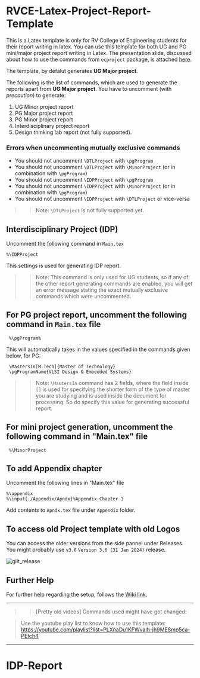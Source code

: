 # RVCE-Latex-Project-Report-Template
This is a Latex template is only for RV College of Engineering students for their report writing in latex. You can use this template for both UG and PG mini/major project report writing in Latex. The presentation slide, discussed about how to use the commands from `ecproject` package, is attached [here](https://github.com/rvce-latex/Project-Report-Template/blob/main/ReportLatexV3.8_CommandUsage.pdf).

The template, by defalut generates **UG Major project**.

The following is the list of commands, which are used to generate the reports apart from **UG Major project**. You have to uncomment (with *precaution*) to generate:
1. UG Minor project report
2. PG Major project report
3. PG Minor project report
4. Interdisciplinary project report
5. Design thinking lab report (not fully supported).

### Errors when uncommenting mutually exclusive commands
* You should not uncomment `\DTLProject` with `\pgProgram`
* You should not uncomment `\DTLProject` with `\MinorProject` (or in combination with `\pgProgram`)
* You should not uncomment `\IDPProject` with `\pgProgram`
* You should not uncomment `\IDPProject` with `\MinorProject` (or in combination with `\pgProgram`)
* You should not uncomment `\IDPProject` with `\DTLProject` or vice-versa

>>Note: `\DTLProject` is not fully supported yet.

## Interdisciplinary Project (IDP)
Uncomment the following command in `Main.tex`
```
%\IDPProject
```
This settings is used for generating IDP report. 

>>Note: This command is only used for UG students, so if any of the other report generating commands are enabled, you will get an error message stating the exact mutually exclusive commands which were uncommented.


## For PG project report, uncomment the following command in `Main.tex` file

```
 %\pgProgram%
```

This will automatically takes in the values specified in the commands given below, for PG: 
```
 \MastersIn[M.Tech]{Master of Technology} 
 \pgProgramName{VLSI Design & Embedded Systems}
```
>> Note: `\MastersIn` command has 2 fields, where the field inside `[]` is used for specifying the shorter form of the type of master you are studying and is used inside the document for processing. So do specify this value for generating successful report.

## For mini project generation, uncomment the following command in "Main.tex" file
```
 %\MinorProject
```
## To add Appendix chapter
Uncomment the following lines in "Main.tex" file
```
%\appendix
%\input{./Appendix/Apndx}%Appendix Chapter 1
```
Add contents to ``Apndx.tex`` file under `Appendix` folder.

## To access old Project template with old Logos
You can access the older versions from the side pannel under Releases. You might probably use `v3.6` `Version 3.6 (31 Jan 2024)` release.

![giit_release](https://github.com/rvce-latex/Project-Report-Template/assets/85557733/9a427471-7c07-4df6-a5d1-0da7b9ecf40c)



## Further Help
For further help regarding the setup, follows the [Wiki link](https://github.com/rvce-latex/Project-Report-Template/wiki).

---
>>[Pretty old videos] Commands used might have got changed:

>Use the youtube play list to know how to use this template: https://youtube.com/playlist?list=PLXnaDu1KFWvaIh-jh9ME8mp5ca-PEtch4
---
# IDP-Report
